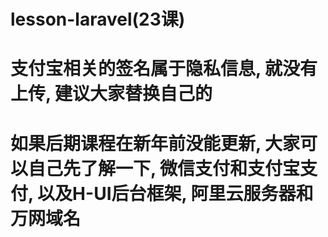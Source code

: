 # lesson-laravel(23课)

# 支付宝相关的签名属于隐私信息, 就没有上传, 建议大家替换自己的

# 如果后期课程在新年前没能更新, 大家可以自己先了解一下, 微信支付和支付宝支付, 以及H-UI后台框架, 阿里云服务器和万网域名
